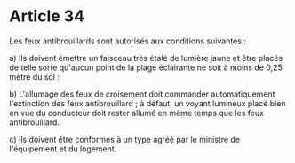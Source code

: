 # Article 34

Les feux antibrouillards sont autorisés aux conditions suivantes :

a) Ils doivent émettre un faisceau très étalé de lumière jaune et être placés de telle sorte qu'aucun point de la plage éclairante ne soit à moins de 0,25 mètre du sol :

b) L'allumage des feux de croisement doit commander automatiquement l'extinction des feux antibrouillard ; à défaut, un voyant lumineux placé bien en vue du conducteur doit rester allumé en même temps que les feux antibrouillard.

c) Ils doivent être conformes à un type agréé par le ministre de l'équipement et du logement.
